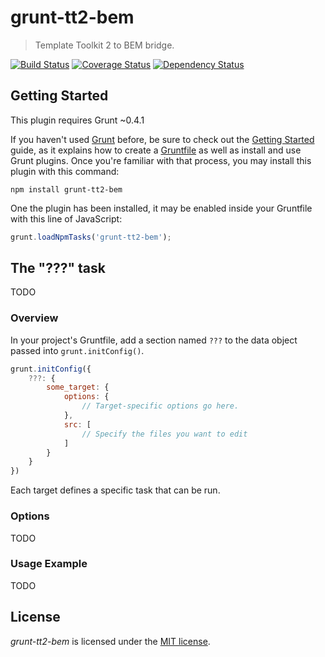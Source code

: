 grunt-tt2-bem
=============

> Template Toolkit 2 to BEM bridge.

[![Build Status](https://travis-ci.org/Wu-Wu/grunt-tt2-bem.svg?branch=master)](https://travis-ci.org/Wu-Wu/grunt-tt2-bem)
[![Coverage Status](https://coveralls.io/repos/Wu-Wu/grunt-tt2-bem/badge.png?branch=master)](https://coveralls.io/r/Wu-Wu/grunt-tt2-bem?branch=master)
[![Dependency Status](https://david-dm.org/Wu-Wu/grunt-tt2-bem.svg)](https://david-dm.org/Wu-Wu/grunt-tt2-bem)

## Getting Started

This plugin requires Grunt ~0.4.1

If you haven't used [Grunt](http://gruntjs.com/) before, be sure to check out the [Getting Started](http://gruntjs.com/getting-started) guide, as it explains how to create a [Gruntfile](http://gruntjs.com/sample-gruntfile) as well as install and use Grunt plugins. Once you're familiar with that process, you may install this plugin with this command:

```shell
npm install grunt-tt2-bem
```

One the plugin has been installed, it may be enabled inside your Gruntfile with this line of JavaScript:

```js
grunt.loadNpmTasks('grunt-tt2-bem');
```

## The "???" task

TODO

### Overview

In your project's Gruntfile, add a section named `???` to the data object passed into `grunt.initConfig()`.

```js
grunt.initConfig({
    ???: {
        some_target: {
            options: {
                // Target-specific options go here.
            },
            src: [
                // Specify the files you want to edit
            ]
        }
    }
})
```

Each target defines a specific task that can be run.

### Options

TODO

### Usage Example

TODO

## License
_grunt-tt2-bem_ is licensed under the [MIT license][].

[MIT license]: http://www.tldrlegal.com/license/mit-license
